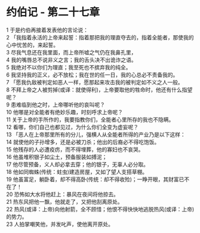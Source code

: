 # 约伯记 - 第二十七章
  
 1 于是约伯再接着发表他的言论说：  
 2 「我指着永活的上帝来起誓：指着那把我的理直夺去的，指着全能者，那使我的心中忧苦的，来起誓。  
 3 尽我气息还在我里面，而上帝所嘘之气仍在我鼻孔里，  
 4 我的嘴唇总不说非义之言；我的舌头决不出诡诈之语。  
 5 我绝对不以你们为理直；我至死也不摈弃我的纯全。  
 6 我坚持我的正义，必不放松；我在世的任一日，我的心总必不责备我的。  
 7 「愿我仇敌被判定如恶人一样，愿那起来攻击我的被判定如不义之人一般。  
 8 不拜上帝之人被剪掉(或译：就使得利)，上帝要取他的牲命时，他还有什么指望呢？  
 9 患难临到他之时，上帝哪听他的哀叫呢？  
 10 他哪是对全能者有绝妙乐趣，时刻呼求上帝呢？  
 11 关于上帝的手所作的，我要指教你们，全能者心里所存的我也不隐瞒。  
 12 看哪，你们自己也都见过，为什么你们全变为虚妄呢？  
 13 「恶人在上帝那里所有的分儿，强横人从全能者所得的产业乃是以下这样：  
 14 就使他的子孙增多，还是必被刀杀；他出的后裔必不得吃饱饭。  
 15 他残存的人必遭疫疠，而不得埋葬，他的寡妇也不哀哭。  
 16 他虽堆积银子如尘土，预备服装如搏泥；  
 17 他尽管预备，义人却必拿去穿；他的银子，无辜人必分取。  
 18 他如同蜘蛛(传统：蛀虫)建造房屋，又如了望人支搭草棚。  
 19 他虽富足，躺卧着，却不得高卧(传统：却不得收殓)；一睁开眼，其财富已不在了！  
 20 恐怖如大水将他赶上：暴风在夜间将他掠去。  
 21 热东风把他一飘，他就走了，又把他刮离原处。  
 22 热风(或译：上帝)向他射箭，全不顾惜；他恨不得快快地逃脱热风(或译：上帝)的势力。  
 23 人拍掌嘲笑他，并发叱声，使他离开原处。